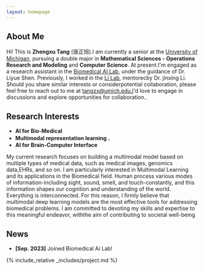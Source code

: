 ```yaml
---
layout: homepage
---
```


## About Me

Hi! This is **Zhengxu Tang** (唐正旭).I am currently a senior at the [University of Michigan](https://umich.edu), pursuing a double major in **Mathematical Sciences - Operations Research and Modeling** and **Computer Science**. At present.I'm engaged as a research assistant in the [Biomedical AI Lab](https://liyueshen.engin.umich.edu/), under the guidance of Dr. Liyue Shen. Previously, I worked in the [Li Lab](https://www.labli.net/), mentorecby Dr. jinxing Li.
Should you share similar interests or considerpotential collaboration, please feel free to reach out to me at
tangzx@umich.edu.I'd love to engage in discussions and explore
opportunities for collaboration..

## Research Interests

- **AI for Bio-Medical** 
- **Multimodal representation learning** 、
- **AI for Brain-Computer Interface**

My current research focuses on building a multimodal model based on multiple types of medical data, such as medical images, genomics data,EHRs, and so on. I am particularly interested in Multimodal Learning and its applications in the Biomedical field. Human process various modes of information-including sight, sound, smell, and touch-constantly, and this information shapes our cognition and understanding of the world. Everything is interconnected. For this reason, I firmly believe that multimodal deep learning models are the most effective tools for addressing biomedical problems. l am committed to devoting my skills and expertise to this meaningful endeavor, withthe aim of contributing to societal well-being

## News

- **[Sep. 2023]** Joined Biomedical Ai Lab!

{% include_relative _includes/project.md %}

